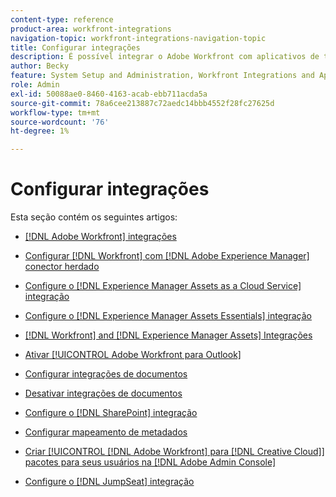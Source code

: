 ```yaml
---
content-type: reference
product-area: workfront-integrations
navigation-topic: workfront-integrations-navigation-topic
title: Configurar integrações
description: É possível integrar o Adobe Workfront com aplicativos de terceiros. As integrações podem estender a utilidade do Workfront e personalizá-lo de acordo com as necessidades da sua organização.
author: Becky
feature: System Setup and Administration, Workfront Integrations and Apps
role: Admin
exl-id: 50088ae0-8460-4163-acab-ebb711acda5a
source-git-commit: 78a6cee213887c72aedc14bbb4552f28fc27625d
workflow-type: tm+mt
source-wordcount: '76'
ht-degree: 1%

---
```


# Configurar integrações

Esta seção contém os seguintes artigos:

* [[!DNL Adobe Workfront] integrações](../../administration-and-setup/configure-integrations/workfront-integrations-1.md)
* [Configurar [!DNL Workfront] com [!DNL Adobe Experience Manager] conector herdado](../../administration-and-setup/configure-integrations/configure-workfront-aem.md)
* [Configure o [!DNL Experience Manager Assets as a Cloud Service] integração](../../administration-and-setup/configure-integrations/configure-aacs-integration.md)
* [Configure o [!DNL Experience Manager Assets Essentials] integração](../../documents/adobe-workfront-for-experience-manager-assets-essentials/setup-asset-essentials.md)
* [[!DNL Workfront] and [!DNL Experience Manager Assets] Integrações](../../documents/workfront-and-experience-manager-integrations/wf-experience-manager-integrations.md)
* [Ativar [!UICONTROL Adobe Workfront para Outlook]](../../administration-and-setup/configure-integrations/enable-workfront-for-outlook.md)
* [Configurar integrações de documentos](../../administration-and-setup/configure-integrations/configure-document-integrations.md)
* [Desativar integrações de documentos](../../administration-and-setup/configure-integrations/disable-document-integrations.md)
* [Configure o [!DNL SharePoint] integração](../../administration-and-setup/configure-integrations/configure-sharepoint-integration.md)
* [Configurar mapeamento de metadados](../../administration-and-setup/configure-integrations/set-up-metadata-mapping.md)
* [Criar [!UICONTROL [!DNL Adobe Workfront] para [!DNL Creative Cloud]] pacotes para seus usuários na [!DNL Adobe Admin Console]](/help/quicksilver/administration-and-setup/configure-integrations/create-plugin-only-packages.md)

  <!--
  <li data-mc-conditions="QuicksilverOrClassic.Draft mode"><a href="../../administration-and-setup/configure-integrations/create-oauth-application.md" class="MCXref xref" xrefformat="{para}">Create OAuth2 applications for Workfront integrations</a> </li>
  -->

  <!--
  <li data-mc-conditions="QuicksilverOrClassic.Draft mode"><a href="../../administration-and-setup/configure-integrations/manage-custom-oauth2-apps.md" class="MCXref xref" xrefformat="{para}">View and manage custom OAuth2 applications</a> </li>
  -->

* [Configure o [!DNL JumpSeat] integração](/help/quicksilver/administration-and-setup/configure-integrations/configure-jumpseat.md)
